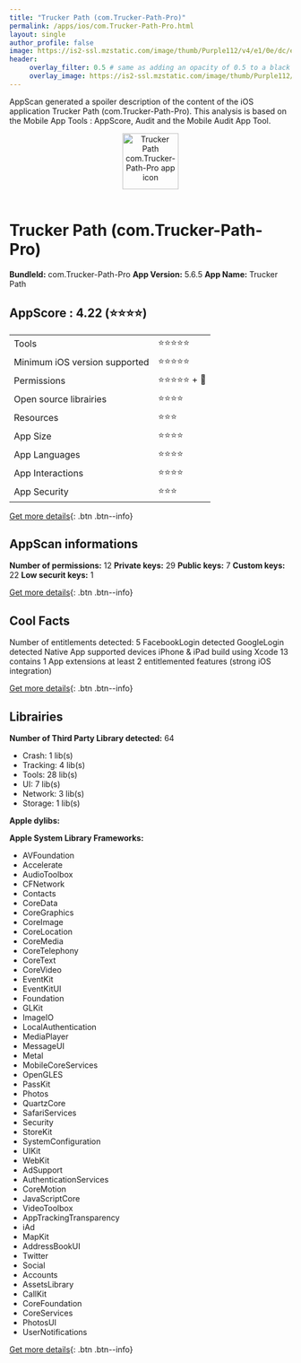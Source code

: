 ```yaml
---
title: "Trucker Path (com.Trucker-Path-Pro)"
permalink: /apps/ios/com.Trucker-Path-Pro.html
layout: single
author_profile: false
image: https://is2-ssl.mzstatic.com/image/thumb/Purple112/v4/e1/0e/dc/e10edc08-d5e2-0d49-3769-1656c6d0fdda/AppIcon-0-1x_U007emarketing-0-7-0-sRGB-0-0-85-220.png/512x512bb.jpg
header: 
     overlay_filter: 0.5 # same as adding an opacity of 0.5 to a black background
     overlay_image: https://is2-ssl.mzstatic.com/image/thumb/Purple112/v4/e1/0e/dc/e10edc08-d5e2-0d49-3769-1656c6d0fdda/AppIcon-0-1x_U007emarketing-0-7-0-sRGB-0-0-85-220.png/512x512bb.jpg
---
```

AppScan generated a spoiler description of the content of the iOS application Trucker Path (com.Trucker-Path-Pro). This analysis is based on the Mobile App Tools : AppScore, Audit and the Mobile Audit App Tool.

  
  
<div style="text-align: center;"><img src="https://is2-ssl.mzstatic.com/image/thumb/Purple112/v4/e1/0e/dc/e10edc08-d5e2-0d49-3769-1656c6d0fdda/AppIcon-0-1x_U007emarketing-0-7-0-sRGB-0-0-85-220.png/512x512bb.jpg" width="100" height="100" alt="Trucker Path com.Trucker-Path-Pro app icon"></div></br>
  
# Trucker Path (com.Trucker-Path-Pro)

**BundleId:** com.Trucker-Path-Pro
**App Version:** 5.6.5
**App Name:** Trucker Path


## AppScore : 4.22 (⭐️⭐️⭐️⭐️) 

<table>
<tr><td> Tools </td><td> ⭐️⭐️⭐️⭐️⭐️ </td></tr>
<tr><td> Minimum iOS version supported </td><td> ⭐️⭐️⭐️⭐️⭐️ </td></tr>
<tr><td> Permissions </td><td> ⭐️⭐️⭐️⭐️⭐️ + 🌟 </td></tr>
<tr><td> Open source librairies </td><td> ⭐️⭐️⭐️⭐️ </td></tr>
<tr><td> Resources </td><td> ⭐️⭐️⭐️ </td></tr>
<tr><td> App Size </td><td> ⭐️⭐️⭐️⭐️ </td></tr>
<tr><td> App Languages </td><td> ⭐️⭐️⭐️⭐️ </td></tr>
<tr><td> App Interactions </td><td> ⭐️⭐️⭐️⭐️ </td></tr>
<tr><td> App Security </td><td> ⭐️⭐️⭐️ </td></tr>
</table>

[Get more details](/pricing.html){: .btn .btn--info}  
  
## AppScan informations 

**Number of permissions:** 12
**Private keys:** 29
**Public keys:** 7
**Custom keys:** 22
**Low securit keys:** 1
  
[Get more details](/pricing.html){: .btn .btn--info}

## Cool Facts

Number of entitlements detected: 5
FacebookLogin detected
GoogleLogin detected
Native App
supported devices iPhone & iPad
build using Xcode 13
contains 1 App extensions
at least 2 entitlemented features (strong iOS integration)
  
[Get more details](/pricing.html){: .btn .btn--info}

## Librairies 
**Number of Third Party Library detected:** 64
- Crash: 1 lib(s)
- Tracking: 4 lib(s)
- Tools: 28 lib(s)
- UI: 7 lib(s)
- Network: 3 lib(s)
- Storage: 1 lib(s)

**Apple dylibs:**


**Apple System Library Frameworks:**
- AVFoundation
- Accelerate
- AudioToolbox
- CFNetwork
- Contacts
- CoreData
- CoreGraphics
- CoreImage
- CoreLocation
- CoreMedia
- CoreTelephony
- CoreText
- CoreVideo
- EventKit
- EventKitUI
- Foundation
- GLKit
- ImageIO
- LocalAuthentication
- MediaPlayer
- MessageUI
- Metal
- MobileCoreServices
- OpenGLES
- PassKit
- Photos
- QuartzCore
- SafariServices
- Security
- StoreKit
- SystemConfiguration
- UIKit
- WebKit
- AdSupport
- AuthenticationServices
- CoreMotion
- JavaScriptCore
- VideoToolbox
- AppTrackingTransparency
- iAd
- MapKit
- AddressBookUI
- Twitter
- Social
- Accounts
- AssetsLibrary
- CallKit
- CoreFoundation
- CoreServices
- PhotosUI
- UserNotifications


  
[Get more details](/pricing.html){: .btn .btn--info}

